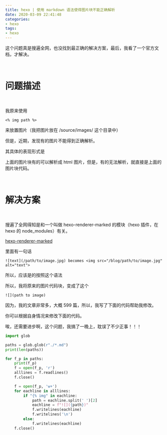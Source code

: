 ```yaml
---
title: hexo | 使用 markdown 语法使得图片块不能正确解析
date: 2020-03-09 22:41:48
categories:
- hexo
tags:
- hexo
---
```

这个问题真是搜遍全网，也没找到最正确的解决方案，最后，我看了一个官方文档，才解决。

<!-- more -->

<br/>

# 问题描述

<br/>

我原来使用

	<% img path %>

来放置图片（我把图片放在 /source/images/ 这个目录中）

但是，近期，发现有的图片不能得到正确解析。

其具体的表现形式是

上面的图片块有的可以解析成 html 图片，但是，有的无法解析，就直接是上面的图片块代码。

<br/>

# 解决方案

<br/>

搜遍了全网得知是和一个叫做 hexo-renderer-marked 的模块（hexo 插件，在 hexo 的 node_modules）有关。

[hexo-renderer-marked](https://github.com/hexojs/hexo-renderer-marked)

里面有一句话

	![text](/path/to/image.jpg) becomes <img src="/blog/path/to/image.jpg" alt="text">

所以，应该是的按照这个语法

所以，我将原来的图片代码块，变成了这个

	![](path to image)

因为，我的文章非常多，大概 599 篇，所以，我写了下面的代码帮助我修改。

你可以根据自身情况来修改下面的代码。

唉，还需要进步啊，这个问题，我搞了一晚上，耽误了不少正事！！！


```python
import glob

paths = glob.glob(r"./*.md")
print(len(paths))

for f_p in paths:
    print(f_p)
    f = open(f_p, 'r')
    alllines = f.readlines()
    f.close()

    f = open(f_p, 'w+')
    for eachline in alllines:
        if "{% img" in eachline:
            path = eachline.split(' ')[2]
            eachline = f"![]({path})"
            f.writelines(eachline)
            f.writelines('\n')
        else:
            f.writelines(eachline)
    f.close()
```